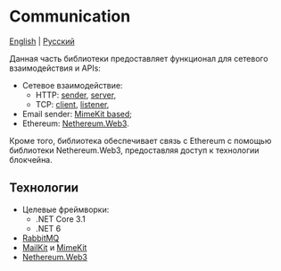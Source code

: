 # Communication

[English](README.md) | [Русский](README.ru.md)

Данная часть библиотеки предоставляет функционал для сетевого взаимодействия и APIs: 
- Сетевое взаимодействие: 
    - HTTP: [sender](NetworkAPIs/HttpSender.md), [server](NetworkAPIs/HttpServerWF.md), 
    - TCP: [client](NetworkAPIs/TcpClientWF.md), [listener](NetworkAPIs/TcpListenerWF.md), 
- Email sender: [MimeKit based](NetworkAPIs/EmailSenderMimeKit.md);
- Ethereum: [Nethereum.Web3](NethereumAPI/EthNodeAPIWeb3.md).

Кроме того, библиотека обеспечивает связь с Ethereum с помощью библиотеки Nethereum.Web3, предоставляя доступ к технологии блокчейна. 

## Технологии 

- Целевые фреймворки:
  - .NET Core 3.1
  - .NET 6
- [RabbitMQ](https://github.com/rabbitmq/rabbitmq-dotnet-client)
- [MailKit](https://github.com/jstedfast/MailKit) и [MimeKit](https://github.com/jstedfast/MimeKit)
- [Nethereum.Web3](https://github.com/Nethereum/Nethereum/tree/master/src/Nethereum.Web3)
